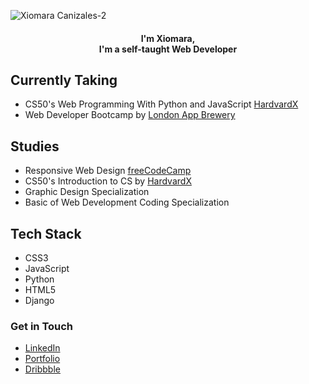 ![Xiomara Canizales-2](https://user-images.githubusercontent.com/53951477/200748965-978b747a-9107-458e-adae-302fdd33daa0.png)

<h4 align='center'>I'm Xiomara, <br>I'm a self-taught Web Developer</h4>

## Currently Taking
- CS50's Web Programming With Python and JavaScript [HardvardX](https://cs50.harvard.edu/web/2020/)
- Web Developer Bootcamp by [London App Brewery](https://www.udemy.com/course/the-complete-web-development-bootcamp/)

## Studies
- Responsive Web Design [freeCodeCamp](https://freecodecamp.org/certification/xiomara/responsive-web-design)
- CS50's Introduction to CS by [HardvardX](https://cs50.harvard.edu/x/2022/)
- Graphic Design Specialization
- Basic of Web Development Coding Specialization

## Tech Stack
- CSS3
- JavaScript
- Python 
- HTML5 
- Django
 
### Get in Touch
- [LinkedIn](https://www.linkedin.com/in/xiomara-canizales/?locale=en_US) 
- [Portfolio](https://xiomaracanizales.github.io/portfolio/)
- [Dribbble](https://dribbble.com/XiomaraCanizales)
